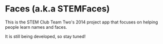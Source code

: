 Faces (a.k.a STEMFaces)
=========

This is the STEM Club Team Two's 2014 project app that focuses on helping people learn names and faces.

It is still being developed, so stay tuned!

